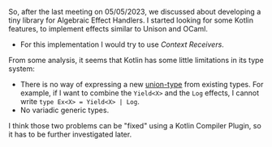 So, after the last meeting on 05/05/2023, we discussed about developing a tiny library for Algebraic Effect Handlers. I started looking for some Kotlin features, to implement effects similar to Unison and OCaml.

* For this implementation I would try to use *Context Receivers*.

From some analysis, it seems that Kotlin has some little limitations in its type system:
* There is no way of expressing a new [union-type](https://www.typescriptlang.org/docs/handbook/2/everyday-types.html#union-types) from existing types. For example, if I want to combine the `Yield<X>` and the `Log` effects, I cannot write `type Ex<X> = Yield<X> | Log`. 
* No variadic generic types.

I think those two problems can be "fixed" using a Kotlin Compiler Plugin, so it has to be further investigated later.

